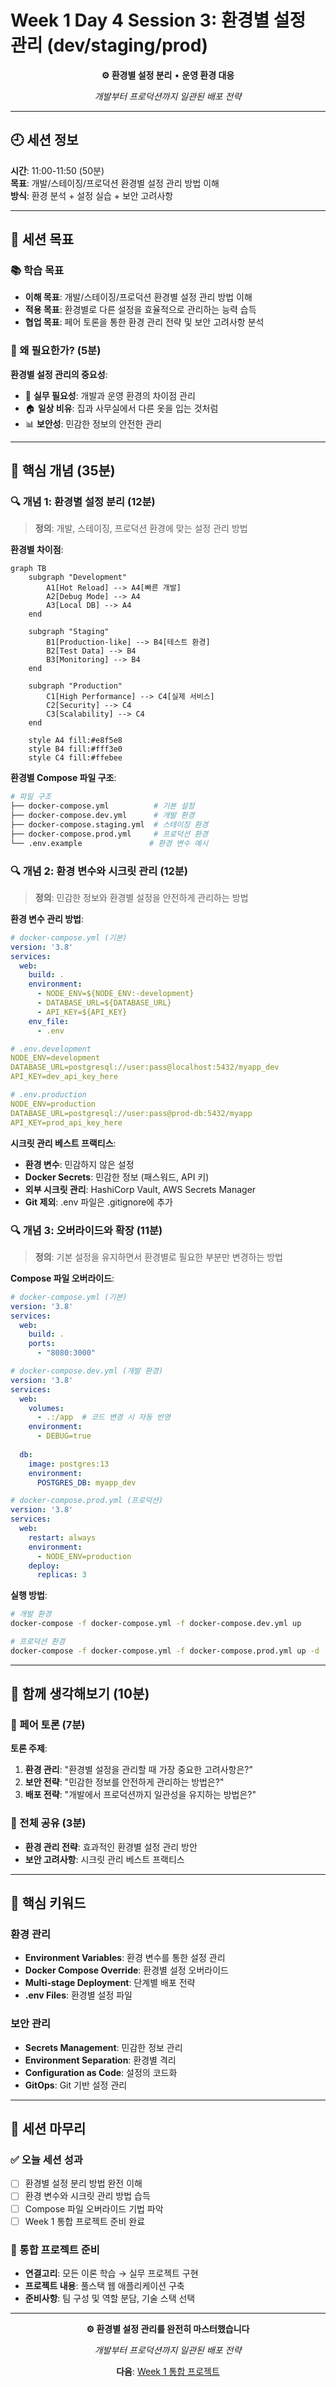 # Week 1 Day 4 Session 3: 환경별 설정 관리 (dev/staging/prod)

<div align="center">

**⚙️ 환경별 설정 분리** • **운영 환경 대응**

*개발부터 프로덕션까지 일관된 배포 전략*

</div>

---

## 🕘 세션 정보

**시간**: 11:00-11:50 (50분)  
**목표**: 개발/스테이징/프로덕션 환경별 설정 관리 방법 이해  
**방식**: 환경 분석 + 설정 실습 + 보안 고려사항

---

## 🎯 세션 목표

### 📚 학습 목표
- **이해 목표**: 개발/스테이징/프로덕션 환경별 설정 관리 방법 이해
- **적용 목표**: 환경별로 다른 설정을 효율적으로 관리하는 능력 습득
- **협업 목표**: 페어 토론을 통한 환경 관리 전략 및 보안 고려사항 분석

### 🤔 왜 필요한가? (5분)

**환경별 설정 관리의 중요성**:
- 💼 **실무 필요성**: 개발과 운영 환경의 차이점 관리
- 🏠 **일상 비유**: 집과 사무실에서 다른 옷을 입는 것처럼
- 📊 **보안성**: 민감한 정보의 안전한 관리

---

## 📖 핵심 개념 (35분)

### 🔍 개념 1: 환경별 설정 분리 (12분)

> **정의**: 개발, 스테이징, 프로덕션 환경에 맞는 설정 관리 방법

**환경별 차이점**:
```mermaid
graph TB
    subgraph "Development"
        A1[Hot Reload] --> A4[빠른 개발]
        A2[Debug Mode] --> A4
        A3[Local DB] --> A4
    end
    
    subgraph "Staging"
        B1[Production-like] --> B4[테스트 환경]
        B2[Test Data] --> B4
        B3[Monitoring] --> B4
    end
    
    subgraph "Production"
        C1[High Performance] --> C4[실제 서비스]
        C2[Security] --> C4
        C3[Scalability] --> C4
    end
    
    style A4 fill:#e8f5e8
    style B4 fill:#fff3e0
    style C4 fill:#ffebee
```

**환경별 Compose 파일 구조**:
```bash
# 파일 구조
├── docker-compose.yml          # 기본 설정
├── docker-compose.dev.yml      # 개발 환경
├── docker-compose.staging.yml  # 스테이징 환경
├── docker-compose.prod.yml     # 프로덕션 환경
└── .env.example               # 환경 변수 예시
```

### 🔍 개념 2: 환경 변수와 시크릿 관리 (12분)

> **정의**: 민감한 정보와 환경별 설정을 안전하게 관리하는 방법

**환경 변수 관리 방법**:
```yaml
# docker-compose.yml (기본)
version: '3.8'
services:
  web:
    build: .
    environment:
      - NODE_ENV=${NODE_ENV:-development}
      - DATABASE_URL=${DATABASE_URL}
      - API_KEY=${API_KEY}
    env_file:
      - .env

# .env.development
NODE_ENV=development
DATABASE_URL=postgresql://user:pass@localhost:5432/myapp_dev
API_KEY=dev_api_key_here

# .env.production
NODE_ENV=production
DATABASE_URL=postgresql://user:pass@prod-db:5432/myapp
API_KEY=prod_api_key_here
```

**시크릿 관리 베스트 프랙티스**:
- **환경 변수**: 민감하지 않은 설정
- **Docker Secrets**: 민감한 정보 (패스워드, API 키)
- **외부 시크릿 관리**: HashiCorp Vault, AWS Secrets Manager
- **Git 제외**: .env 파일은 .gitignore에 추가

### 🔍 개념 3: 오버라이드와 확장 (11분)

> **정의**: 기본 설정을 유지하면서 환경별로 필요한 부분만 변경하는 방법

**Compose 파일 오버라이드**:
```yaml
# docker-compose.yml (기본)
version: '3.8'
services:
  web:
    build: .
    ports:
      - "8080:3000"

# docker-compose.dev.yml (개발 환경)
version: '3.8'
services:
  web:
    volumes:
      - .:/app  # 코드 변경 시 자동 반영
    environment:
      - DEBUG=true
  
  db:
    image: postgres:13
    environment:
      POSTGRES_DB: myapp_dev

# docker-compose.prod.yml (프로덕션)
version: '3.8'
services:
  web:
    restart: always
    environment:
      - NODE_ENV=production
    deploy:
      replicas: 3
```

**실행 방법**:
```bash
# 개발 환경
docker-compose -f docker-compose.yml -f docker-compose.dev.yml up

# 프로덕션 환경
docker-compose -f docker-compose.yml -f docker-compose.prod.yml up -d
```

---

## 💭 함께 생각해보기 (10분)

### 🤝 페어 토론 (7분)
**토론 주제**:
1. **환경 관리**: "환경별 설정을 관리할 때 가장 중요한 고려사항은?"
2. **보안 전략**: "민감한 정보를 안전하게 관리하는 방법은?"
3. **배포 전략**: "개발에서 프로덕션까지 일관성을 유지하는 방법은?"

### 🎯 전체 공유 (3분)
- **환경 관리 전략**: 효과적인 환경별 설정 관리 방안
- **보안 고려사항**: 시크릿 관리 베스트 프랙티스

---

## 🔑 핵심 키워드

### 환경 관리
- **Environment Variables**: 환경 변수를 통한 설정 관리
- **Docker Compose Override**: 환경별 설정 오버라이드
- **Multi-stage Deployment**: 단계별 배포 전략
- **.env Files**: 환경별 설정 파일

### 보안 관리
- **Secrets Management**: 민감한 정보 관리
- **Environment Separation**: 환경별 격리
- **Configuration as Code**: 설정의 코드화
- **GitOps**: Git 기반 설정 관리

---

## 📝 세션 마무리

### ✅ 오늘 세션 성과
- [ ] 환경별 설정 분리 방법 완전 이해
- [ ] 환경 변수와 시크릿 관리 방법 습득
- [ ] Compose 파일 오버라이드 기법 파악
- [ ] Week 1 통합 프로젝트 준비 완료

### 🎯 통합 프로젝트 준비
- **연결고리**: 모든 이론 학습 → 실무 프로젝트 구현
- **프로젝트 내용**: 풀스택 웹 애플리케이션 구축
- **준비사항**: 팀 구성 및 역할 분담, 기술 스택 선택

---

<div align="center">

**⚙️ 환경별 설정 관리를 완전히 마스터했습니다**

*개발부터 프로덕션까지 일관된 배포 전략*

**다음**: [Week 1 통합 프로젝트](../README.md#week-1-통합-프로젝트)

</div>